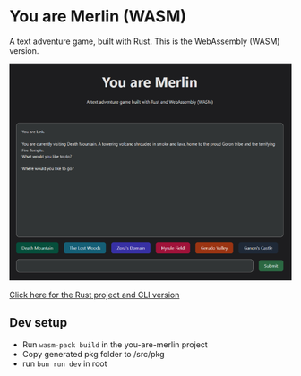 # You are Merlin (WASM)

A text adventure game, built with Rust. This is the WebAssembly (WASM) version.

![WASM Screenshot](screenshots/WASM-screenshot.png)

[Click here for the Rust project and CLI version](https://github.com/hseager/you-are-merlin)

## Dev setup

- Run `wasm-pack build` in the you-are-merlin project
- Copy generated pkg folder to /src/pkg
- run `bun run dev` in root
